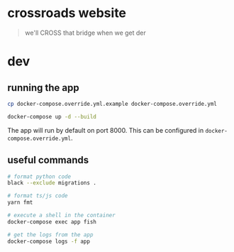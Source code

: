 # crossroads website

> we'll CROSS that bridge when we get der

# dev

## running the app

```bash
cp docker-compose.override.yml.example docker-compose.override.yml

docker-compose up -d --build
```

The app will run by default on port 8000. This can be configured in
`docker-compose.override.yml`.

## useful commands

```bash
# format python code
black --exclude migrations .

# format ts/js code
yarn fmt

# execute a shell in the container
docker-compose exec app fish

# get the logs from the app
docker-compose logs -f app
```
